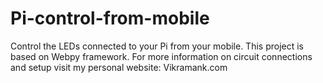 Pi-control-from-mobile
======================

Control the LEDs connected to your Pi from your mobile.
This project is based on Webpy framework. For more information on circuit connections and setup visit my personal website:
Vikramank.com
